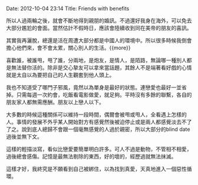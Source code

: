 Date: 2012-10-04 23:14
Title: Friends with benefits

所以人過兩輪之後，就會不斷地得到親朋的婚訊。不過還好我身在海外，可以免去大部分尷尬的會面。當然估計不假時日，應該會陸續收到同在美帝的朋友的喜訊。

其實我再灑脫，總還是活在周遭大部分都是中國人的環境中。所以很多時候我倒會擔心他們來，會不會太累，關心別人的生活。{{more}}

喜歡誰，被誰甩，甩了誰，分兩地，是炮友，是情人，是陌路，無論哪一種別人都是無法替你活的。除非是交心摯友可以拿來當話題，其餘人不是端著看好戲的心情就是太自以為要把自己的人生觀套到他人頭上。

我也不知道受了哪門子邪風，竟然以為單身是最好的狀態。連戀愛也最好一並省掉。只需每週一次約會，吃飯看電影做愛，就足夠。平時沒有多餘的聯繫，各自的朋友家人都無需應酬。朋友以上戀人以下。

大多數的時候這種關係可以維持一段時間，偶爾會被甩或甩人，全看遇上怎樣的人。事情的發展不外乎某人開始對方有感覺然後被迫停止或是兩人都感覺淡去不了了之。說到底人總歸不會跟一個毫無感覺的人過於親密，所以大部分的blind date過後並無下文。

這樣的輕描淡寫，看似比戀愛要簡單明白許多。可人不過是動物，不管相不相愛，過後總會感傷。記憶是最無法剔除的東西，好的壞的，經歷過就無法抹滅。

這樣才好，我終究是不願看到自己被綁住，以為找到真愛，天真地進入一個惡性循環。













